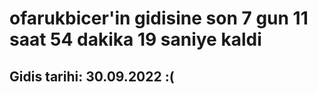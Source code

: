 # ofarukbicer'in gidisine son 7 gun 11 saat 54 dakika 19 saniye kaldi

## Gidis tarihi: 30.09.2022 :(